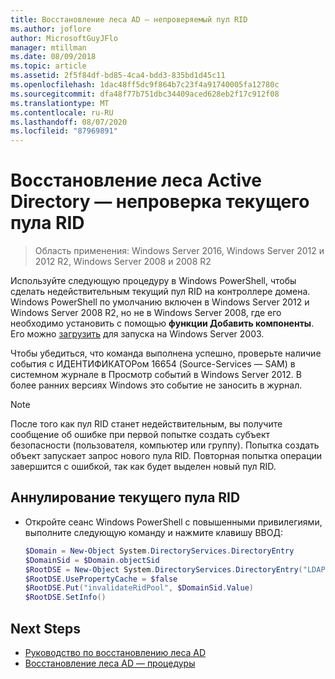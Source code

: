 ```yaml
---
title: Восстановление леса AD — непроверяемый пул RID
ms.author: joflore
author: MicrosoftGuyJFlo
manager: mtillman
ms.date: 08/09/2018
ms.topic: article
ms.assetid: 2f5f84df-bd85-4ca4-bdd3-835bd1d45c11
ms.openlocfilehash: 1dac48ff5dc9f864b7c23f4a91740005fa12780c
ms.sourcegitcommit: dfa48f77b751dbc34409aced628eb2f17c912f08
ms.translationtype: MT
ms.contentlocale: ru-RU
ms.lasthandoff: 08/07/2020
ms.locfileid: "87969891"
---
```

# <a name="ad-forest-recovery---invalidating-the-current-rid-pool"></a>Восстановление леса Active Directory — непроверка текущего пула RID

>Область применения: Windows Server 2016, Windows Server 2012 и 2012 R2, Windows Server 2008 и 2008 R2

Используйте следующую процедуру в Windows PowerShell, чтобы сделать недействительным текущий пул RID на контроллере домена. Windows PowerShell по умолчанию включен в Windows Server 2012 и Windows Server 2008 R2, но не в Windows Server 2008, где его необходимо установить с помощью **функции Добавить компоненты**. Его можно [загрузить](https://www.microsoft.com/download/details.aspx?id=20020) для запуска на Windows Server 2003.

Чтобы убедиться, что команда выполнена успешно, проверьте наличие события с ИДЕНТИФИКАТОРом 16654 (Source-Services — SAM) в системном журнале в Просмотр событий в Windows Server 2012. В более ранних версиях Windows это событие не заносить в журнал.

> [!NOTE]
> После того как пул RID станет недействительным, вы получите сообщение об ошибке при первой попытке создать субъект безопасности (пользователя, компьютер или группу). Попытка создать объект запускает запрос нового пула RID. Повторная попытка операции завершится с ошибкой, так как будет выделен новый пул RID.

## <a name="to-invalidate-the-current-rid-pool"></a>Аннулирование текущего пула RID

- Откройте сеанс Windows PowerShell с повышенными привилегиями, выполните следующую команду и нажмите клавишу ВВОД:

   ```powershell
   $Domain = New-Object System.DirectoryServices.DirectoryEntry
   $DomainSid = $Domain.objectSid
   $RootDSE = New-Object System.DirectoryServices.DirectoryEntry("LDAP://RootDSE")
   $RootDSE.UsePropertyCache = $false
   $RootDSE.Put("invalidateRidPool", $DomainSid.Value)
   $RootDSE.SetInfo()
   ```

## <a name="next-steps"></a>Next Steps

- [Руководство по восстановлению леса AD](AD-Forest-Recovery-Guide.md)
- [Восстановление леса AD — процедуры](AD-Forest-Recovery-Procedures.md)
